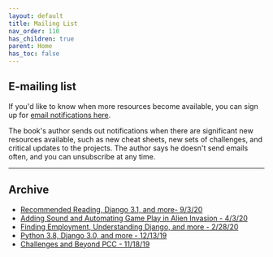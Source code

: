 ```yaml
---
layout: default
title: Mailing List
nav_order: 110
has_children: true
parent: Home
has_toc: false
---
```


## E-mailing list

If you'd like to know when more resources become available, you can sign up for [email notifications here](https://emailoctopus.com/lists/95c27296-f1d4-11e9-be00-06b4694bee2a/forms/subscribe).

The book's author sends out notifications when there are significant new resources available, such as new cheat sheets, new sets of challenges, and critical updates to the projects. The author says he doesn't send emails often, and you can unsubscribe at any time.

---

## Archive

- [Recommended Reading, Django 3.1, and more- 9/3/20](../mailing_list_archive/ml_5_recommended_reading/)
- [Adding Sound and Automating Game Play in Alien Invasion - 4/3/20](../mailing_list_archive/ml_4_ai_player/)
- [Finding Employment, Understanding Django, and more - 2/28/20](../mailing_list_archive/ml_3_finding_employment_more/)
- [Python 3.8, Django 3.0, and more - 12/13/19](../mailing_list_archive/ml_2_python38_more/)
- [Challenges and Beyond PCC - 11/18/19](../mailing_list_archive/ml_1_challenges_beyond_pcc/)